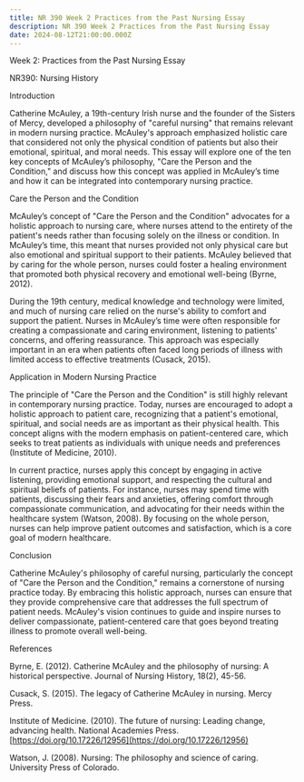 ```yaml
---
title: NR 390 Week 2 Practices from the Past Nursing Essay
description: NR 390 Week 2 Practices from the Past Nursing Essay
date: 2024-08-12T21:00:00.000Z
---
```


Week 2: Practices from the Past Nursing Essay

NR390: Nursing History

Introduction

Catherine McAuley, a 19th-century Irish nurse and the founder of the Sisters of Mercy, developed a philosophy of "careful nursing" that remains relevant in modern nursing practice. McAuley's approach emphasized holistic care that considered not only the physical condition of patients but also their emotional, spiritual, and moral needs. This essay will explore one of the ten key concepts of McAuley’s philosophy, "Care the Person and the Condition," and discuss how this concept was applied in McAuley’s time and how it can be integrated into contemporary nursing practice.

Care the Person and the Condition

McAuley’s concept of "Care the Person and the Condition" advocates for a holistic approach to nursing care, where nurses attend to the entirety of the patient's needs rather than focusing solely on the illness or condition. In McAuley’s time, this meant that nurses provided not only physical care but also emotional and spiritual support to their patients. McAuley believed that by caring for the whole person, nurses could foster a healing environment that promoted both physical recovery and emotional well-being (Byrne, 2012).

During the 19th century, medical knowledge and technology were limited, and much of nursing care relied on the nurse's ability to comfort and support the patient. Nurses in McAuley’s time were often responsible for creating a compassionate and caring environment, listening to patients' concerns, and offering reassurance. This approach was especially important in an era when patients often faced long periods of illness with limited access to effective treatments (Cusack, 2015).

Application in Modern Nursing Practice

The principle of "Care the Person and the Condition" is still highly relevant in contemporary nursing practice. Today, nurses are encouraged to adopt a holistic approach to patient care, recognizing that a patient's emotional, spiritual, and social needs are as important as their physical health. This concept aligns with the modern emphasis on patient-centered care, which seeks to treat patients as individuals with unique needs and preferences (Institute of Medicine, 2010).

In current practice, nurses apply this concept by engaging in active listening, providing emotional support, and respecting the cultural and spiritual beliefs of patients. For instance, nurses may spend time with patients, discussing their fears and anxieties, offering comfort through compassionate communication, and advocating for their needs within the healthcare system (Watson, 2008). By focusing on the whole person, nurses can help improve patient outcomes and satisfaction, which is a core goal of modern healthcare.

Conclusion

Catherine McAuley's philosophy of careful nursing, particularly the concept of "Care the Person and the Condition," remains a cornerstone of nursing practice today. By embracing this holistic approach, nurses can ensure that they provide comprehensive care that addresses the full spectrum of patient needs. McAuley's vision continues to guide and inspire nurses to deliver compassionate, patient-centered care that goes beyond treating illness to promote overall well-being.

References

Byrne, E. (2012). Catherine McAuley and the philosophy of nursing: A historical perspective. Journal of Nursing History, 18(2), 45-56.

Cusack, S. (2015). The legacy of Catherine McAuley in nursing. Mercy Press.

Institute of Medicine. (2010). The future of nursing: Leading change, advancing health. National Academies Press. [https://doi.org/10.17226/12956](https://doi.org/10.17226/12956)

Watson, J. (2008). Nursing: The philosophy and science of caring. University Press of Colorado.
